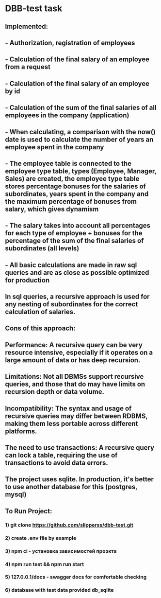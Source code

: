 # DBB-test task
## Implemented:

## - Authorization, registration of employees
## - Calculation of the final salary of an employee from a request
## - Calculation of the final salary of an employee by id
## - Calculation of the sum of the final salaries of all employees in the company (application)

## - When calculating, a comparison with the now() date is used to calculate the number of years an employee spent in the company
## - The employee table is connected to the employee type table, types (Employee, Manager, Sales) are created, the employee type table stores percentage bonuses for the salaries of subordinates, years spent in the company and the maximum percentage of bonuses from salary, which gives dynamism
## - The salary takes into account all percentages for each type of employee + bonuses for the percentage of the sum of the final salaries of subordinates (all levels)
## - All basic calculations are made in raw sql queries and are as close as possible optimized for production

## In sql queries, a recursive approach is used for any nesting of subordinates for the correct calculation of salaries.

## Cons of this approach:
## Performance: A recursive query can be very resource intensive, especially if it operates on a large amount of data or has deep recursion.

## Limitations: Not all DBMSs support recursive queries, and those that do may have limits on recursion depth or data volume.

## Incompatibility: The syntax and usage of recursive queries may differ between RDBMS, making them less portable across different platforms.

## The need to use transactions: A recursive query can lock a table, requiring the use of transactions to avoid data errors.

## The project uses sqlite. In production, it's better to use another database for this (postgres, mysql)


## To Run Project:

### 1) git clone https://github.com/slipperss/dbb-test.git
### 2) create .env file by example
### 3) npm ci - установка зависимостей проэкта
### 4) npm run test && npm run start
### 5) 127.0.0.1/docs - swagger docs for comfortable checking
### 6) database with test data provided db_sqlite